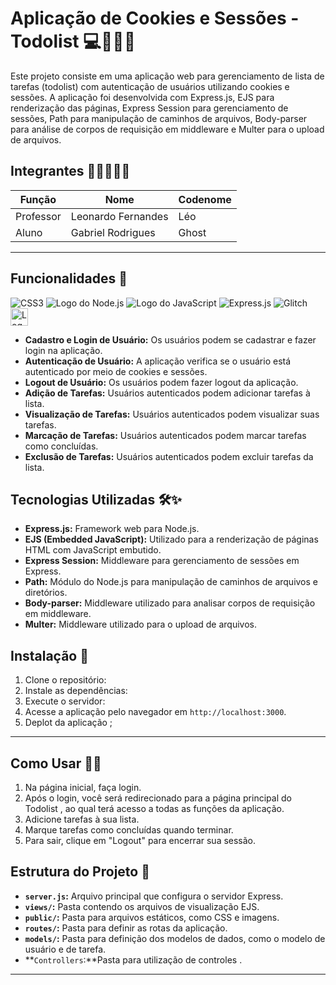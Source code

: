 # Aplicação de Cookies e Sessões - Todolist 💻🍪🔐✨

Este projeto consiste em uma aplicação web para gerenciamento de lista de tarefas (todolist) com autenticação de usuários utilizando cookies e sessões. A aplicação foi desenvolvida com Express.js, EJS para renderização das páginas, Express Session para gerenciamento de sessões, Path para manipulação de caminhos de arquivos, Body-parser para análise de corpos de requisição em middleware e Multer para o upload de arquivos.


## Integrantes 🙋🏻‍♂️🤝🏻

| Função | Nome | Codenome |
|--------|------|----------|
| Professor | Leonardo Fernandes | Léo |
| Aluno | Gabriel Rodrigues | Ghost |

-----------------------------------------

## Funcionalidades 🚀

![CSS3](https://img.shields.io/badge/css3-%231572B6.svg?style=for-the-badge&logo=css3&logoColor=white)
![Logo do Node.js](https://img.shields.io/badge/Node.js-2B8244?style=for-the-badge&logo=node.js&logoColor=white)
![Logo do JavaScript](https://img.shields.io/badge/JavaScript-323330?style=for-the-badge&logo=javascript&logoColor=F7DF1E)
![Express.js](https://img.shields.io/badge/express.js-%23404d59.svg?style=for-the-badge&logo=express&logoColor=%2361DAFB)
![Glitch](https://img.shields.io/badge/glitch-%233333FF.svg?style=for-the-badge&logo=glitch&logoColor=white)
<img src="https://www2.ifal.edu.br/acesso-a-sistemas/logo2.png/@@images/image.png" alt="Logo do Ifal" style="width:auto; height:28px;"/>


- **Cadastro e Login de Usuário:** Os usuários podem se cadastrar e fazer login na aplicação.
- **Autenticação de Usuário:** A aplicação verifica se o usuário está autenticado por meio de cookies e sessões.
- **Logout de Usuário:** Os usuários podem fazer logout da aplicação.
- **Adição de Tarefas:** Usuários autenticados podem adicionar tarefas à lista.
- **Visualização de Tarefas:** Usuários autenticados podem visualizar suas tarefas.
- **Marcação de Tarefas:** Usuários autenticados podem marcar tarefas como concluídas.
- **Exclusão de Tarefas:** Usuários autenticados podem excluir tarefas da lista.

## Tecnologias Utilizadas 🛠✨



- **Express.js:** Framework web para Node.js.
- **EJS (Embedded JavaScript):** Utilizado para a renderização de páginas HTML com JavaScript embutido.
- **Express Session:** Middleware para gerenciamento de sessões em Express.
- **Path:** Módulo do Node.js para manipulação de caminhos de arquivos e diretórios.
- **Body-parser:** Middleware utilizado para analisar corpos de requisição em middleware.
- **Multer:** Middleware utilizado para o upload de arquivos.

## Instalação 📂

1. Clone o repositório:
2. Instale as dependências:
3. Execute o servidor:
4. Acesse a aplicação pelo navegador em `http://localhost:3000`.
5. Deplot da aplicação ;

--------------------------------


## Como Usar 📌📝

1. Na página inicial, faça login.
2. Após o login, você será redirecionado para a página principal do Todolist , ao qual terá acesso a todas as funções da aplicação.
3. Adicione tarefas à sua lista.
4. Marque tarefas como concluídas quando terminar.
5. Para sair, clique em "Logout" para encerrar sua sessão.

## Estrutura do Projeto 💭

- **`server.js`:** Arquivo principal que configura o servidor Express.
- **`views/`:** Pasta contendo os arquivos de visualização EJS.
- **`public/`:** Pasta para arquivos estáticos, como CSS e imagens.
- **`routes/`:** Pasta para definir as rotas da aplicação.
- **`models/`:** Pasta para definição dos modelos de dados, como o modelo de usuário e de tarefa.
- **`Controllers`:**Pasta para utilização de controles .

-----------------------------------------------------------------











